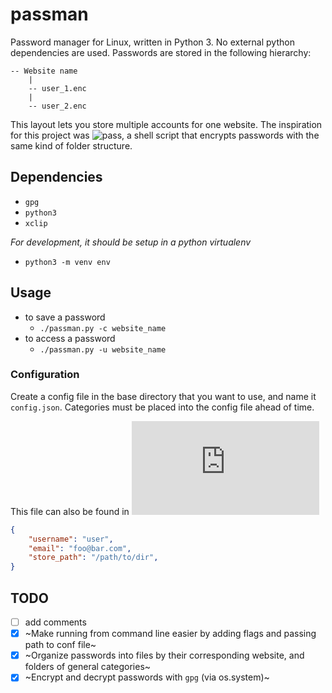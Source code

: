 # passman

Password manager for Linux, written in Python 3.  No external python dependencies are used.  Passwords are stored in the following hierarchy:

```
-- Website name
	|
	-- user_1.enc
	|
	-- user_2.enc
```

This layout lets you store multiple accounts for one website.
The inspiration for this project was ![`pass`](https://passwordstore.org), a shell script that encrypts passwords with the same kind of folder structure.

## Dependencies

 - `gpg`
 - `python3`
 - `xclip`

 *For development, it should be setup in a python virtualenv*
 - `python3 -m venv env`

## Usage

 - to save a password
	- `./passman.py -c website_name`
 - to access a password
	- `./passman.py -u website_name`

### Configuration

Create a config file in the base directory that you want to use, and name it `config.json`.  Categories must be placed into the config file ahead of time. 

This file can also be found in ![`sample_config.json`](https://github.com/gbafana25/passman/blob/main/sample_config.json)
```json
{
	"username": "user",
	"email": "foo@bar.com",
	"store_path": "/path/to/dir",
}
```


## TODO

- [ ] add comments 
- [x] ~Make running from command line easier by adding flags and passing path to conf file~
- [x] ~Organize passwords into files by their corresponding website, and folders of general categories~
- [x] ~Encrypt and decrypt passwords with `gpg` (via os.system)~
